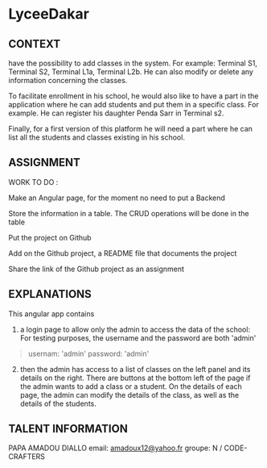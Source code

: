 # LyceeDakar

## CONTEXT
have the possibility to add classes in the system. For example: Terminal S1, Terminal S2, Terminal L1a, Terminal L2b. He can also modify or delete any information concerning the classes.



To facilitate enrollment in his school, he would also like to have a part in the application where he can add students and put them in a specific class. For example. He can register his daughter Penda Sarr in Terminal s2.



Finally, for a first version of this platform he will need a part where he can list all the students and classes existing in his school.

## ASSIGNMENT
WORK TO DO :

Make an Angular page, for the moment no need to put a Backend

Store the information in a table. The CRUD operations will be done in the table

Put the project on Github

Add on the Github project, a README file that documents the project

Share the link of the Github project as an assignment

## EXPLANATIONS
  This angular app contains
  1. a login page to allow only the admin to access the data of the school: For testing purposes, the username and the password are both 'admin'
  > usernam: 'admin'
  > password: 'admin'

  2. then the admin has access to a list of classes on the left panel and its details on the right. There are buttons at the bottom left of the page if the admin wants to add a class or a student. On the details of each page, the admin can modify the details of the class, as well as the details of the students.

  ## TALENT INFORMATION
  PAPA AMADOU DIALLO
  email: amadoux12@yahoo.fr
  groupe: N / CODE-CRAFTERS

  
